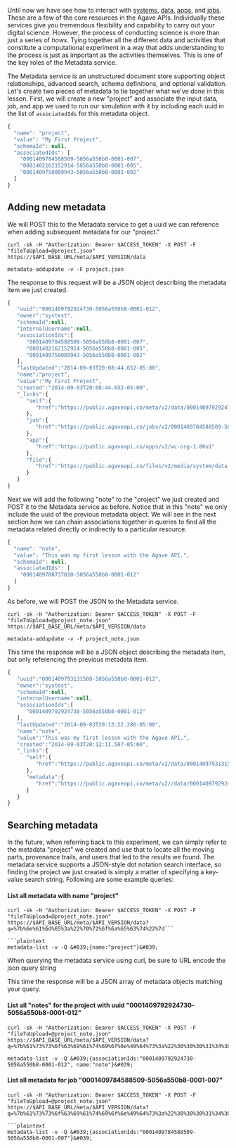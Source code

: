 Until now we have see how to interact with <a href="http://agaveapi.co/documentation/beginners-guides/system-discovery/" title="System Discovery">systems</a>, <a href="http://agaveapi.co/documentation/beginners-guides/managing-data/" title="Managing Data">data</a>, <a href="http://agaveapi.co/documentation/beginners-guides/app-discovery/" title="App Discovery">apps</a>, and <a href="http://agaveapi.co/documentation/beginners-guides/running-a-simulation/" title="Running a Simulation">jobs</a>. These are a few of the core resources in the Agave APIs. Individually these services give you tremendous flexibility and capability to carry out your digital science. However, the process of conducting science is more than just a series of <em>hows</em>. Tying together all the different data and activities that constitute a computational experiment in a way that adds understanding to the process is just as important as the activities themselves. This is one of the key roles of the Metadata service.

The Metadata service is an unstructured document store supporting object relationships, advanced search, schema definitions, and optional validation. Let's create two pieces of metadata to tie together what we've done in this lesson. First, we will create a new "project" and associate the input data, job, and app we used to run our simulation with it by including each uuid in the list of <code>associatedIds</code> for this metadata object.

```javascript
{
  "name": "project",
  "value": "My First Project",
  "schemaId": null,
  "associatedIds": [
    "0001409784588509-5056a550b8-0001-007",
    "0001402162152914-5056a550b8-0001-005",
    "0001409758089943-5056a550b8-0001-002"
  ]
}
```

## Adding new metadata  

We will POST this to the Metadata service to get a uuid we can reference when adding subsequent metadata for our "project."

```shell
curl -sk -H "Authorization: Bearer $ACCESS_TOKEN" -X POST -F "fileToUpload=@project.json" https://$API_BASE_URL/meta/$API_VERSION/data
```

```plaintext
metadata-addupdate -v -F project.json
```

The response to this request will be a JSON object describing the metadata item we just created.

```javascript
{  
   "uuid":"0001409792924730-5056a550b8-0001-012",
   "owner":"systest",
   "schemaId":null,
   "internalUsername":null,
   "associationIds":[  
      "0001409784588509-5056a550b8-0001-007",
      "0001402162152914-5056a550b8-0001-005",
      "0001409758089943-5056a550b8-0001-002"
   ],
   "lastUpdated":"2014-09-03T20:08:44.652-05:00",
   "name":"project",
   "value":"My First Project",
   "created":"2014-09-03T20:08:44.652-05:00",
   "_links":{  
      "self":{  
         "href":"https://public.agaveapi.co/meta/v2/data/0001409792924730-5056a550b8-0001-012"
      },
      "job":{  
         "href":"https://public.agaveapi.co/jobs/v2/0001409784588509-5056a550b8-0001-007"
      },
      "app":{  
         "href":"https://public.agaveapi.co/apps/v2/wc-osg-1.00u1"
      },
      "file":{  
         "href":"https://public.agaveapi.co/files/v2/media/system/data.agaveapi.co/systest/picksumipsum.txt"
      }
   }
}
```

Next we will add the following "note" to the "project" we just created and POST it to the Metadata service as before. Notice that in this "note" we only include the uuid of the previous metadata object. We will see in the next section how we can chain associations together in queries to find all the metadata related directly or indirectly to a particular resource.

```javascript
{
  "name": "note",
  "value": "This was my first lesson with the Agave API.",
  "schemaId": null,
  "associatedIds": [
    "0001409788737810-5056a550b8-0001-012"
  ]
}
```

As before, we will POST the JSON to the Metadata service.

```shell
curl -sk -H "Authorization: Bearer $ACCESS_TOKEN" -X POST -F "fileToUpload=@project_note.json" https://$API_BASE_URL/meta/$API_VERSION/data
```

```plaintext
metadata-addupdate -v -F project_note.json
```


This time the response will be a JSON object describing the metadata item, but only referencing the previous metadata item.

```javascript
{  
   "uuid":"0001409793131588-5056a550b8-0001-012",
   "owner":"systest",
   "schemaId":null,
   "internalUsername":null,
   "associationIds":[  
      "0001409792924730-5056a550b8-0001-012"
   ],
   "lastUpdated":"2014-09-03T20:13:22.286-05:00",
   "name":"note",
   "value":"This was my first lesson with the Agave API.",
   "created":"2014-09-03T20:12:11.587-05:00",
   "_links":{  
      "self":{  
         "href":"https://public.agaveapi.co/meta/v2/data/0001409793131588-5056a550b8-0001-012"
      },
      "metadata":{  
         "href":"https://public.agaveapi.co/meta/v2//data/0001409792924730-5056a550b8-0001-012"
      }
   }
}
```

## Searching metadata  

In the future, when referring back to this experiment, we can simply refer to the metadata "project" we created and use that to locate all the moving parts, provenance trails, and users that led to the results we found. The metadata service supports a JSON-style dot notation search interface, so finding the project we just created is simply a matter of specifying a key-value search string. Following are some example queries:

#### List all metadata with name "project"  

```shell
curl -sk -H "Authorization: Bearer $ACCESS_TOKEN" -X POST -F "fileToUpload=@project_note.json" https://$API_BASE_URL/meta/$API_VERSION/data?q=%7b%6e%61%6d%65%3a%22%70%72%6f%6a%65%63%74%22%7d```

```plaintext
metadata-list -v -Q &#039;{name:"project"}&#039;
```


<aside class="notice">When querying the metadata service using curl, be sure to URL encode the json query string</aside>

This time the response will be a JSON array of metadata objects matching your query.

#### List all "notes" for the project with uuid "0001409792924730-5056a550b8-0001-012"  

```shell
curl -sk -H "Authorization: Bearer $ACCESS_TOKEN" -X POST -F "fileToUpload=@project_note.json" https://$API_BASE_URL/meta/$API_VERSION/data?q=%7b%61%73%73%6f%63%69%61%74%69%6f%6e%49%64%73%3a%22%30%30%30%31%34%30%39%37%39%32%39%32%34%37%33%30%2d%35%30%35%36%61%35%35%30%62%38%2d%30%30%30%31%2d%30%31%32%22%2c%20%6e%61%6d%65%3a%22%6e%6f%74%65%22%7d
```

```plaintext
metadata-list -v -Q &#039;{associationIds:"0001409792924730-5056a550b8-0001-012", name:"note"}&#039;
```


#### List all metadata for job "0001409784588509-5056a550b8-0001-007"  

```shell
curl -sk -H "Authorization: Bearer $ACCESS_TOKEN" -X POST -F "fileToUpload=@project_note.json" https://$API_BASE_URL/meta/$API_VERSION/data?q=%7b%61%73%73%6f%63%69%61%74%69%6f%6e%49%64%73%3a%22%30%30%30%31%34%30%39%37%38%34%35%38%38%35%30%39%2d%35%30%35%36%61%35%35%30%62%38%2d%30%30%30%31%2d%30%30%37%22%7d```

```plaintext
metadata-list -v -Q &#039;{associationIds:"0001409784588509-5056a550b8-0001-007"}&#039;
```
